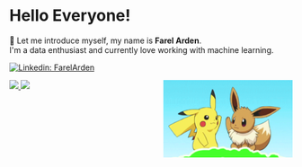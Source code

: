 # Hello Everyone! 
👋 Let me introduce myself, my name is **Farel Arden**.\
I'm a data enthusiast and currently love working with machine learning.

[![Linkedin: FarelArden](https://img.shields.io/badge/-FarelArden-blue?style=flat-square&logo=Linkedin&logoColor=white&link=https://www.linkedin.com/in/farel-arden/)](https://www.linkedin.com/in/farel-arden/)


<img align='right' src="https://github.com/farelarden/farelarden/blob/main/200611-EN-GIF-GIFs-Rule.gif" width="230">

 
<p align="left">
<a href="https://github.com/alphaprime27">
  <img height="180em" src="https://github-readme-stats-eight-theta.vercel.app/api?username=alphaprime27&show_icons=true&theme=algolia&include_all_commits=true&count_private=true"/>
  <img height="180em" src="https://github-readme-stats-eight-theta.vercel.app/api/top-langs/?username=alphaprime27&layout=compact&langs_count=8&theme=algolia"/>
</a>
</p>
<!-- You can contact me through:

* Email: farelarden13@gmail.com
* [Kaggle](https://www.kaggle.com/farelarden)
 -->


<!--
**farelarden/farelarden** is a ✨ _special_ ✨ repository because its `README.md` (this file) appears on your GitHub profile.

Here are some ideas to get you started:

- 🔭 I’m currently working on ...
- 🌱 I’m currently learning ...
- 👯 I’m looking to collaborate on ...
- 🤔 I’m looking for help with ...
- 💬 Ask me about ...
- 📫 How to reach me: ...
- 😄 Pronouns: ...
- ⚡ Fun fact: ...
-->
